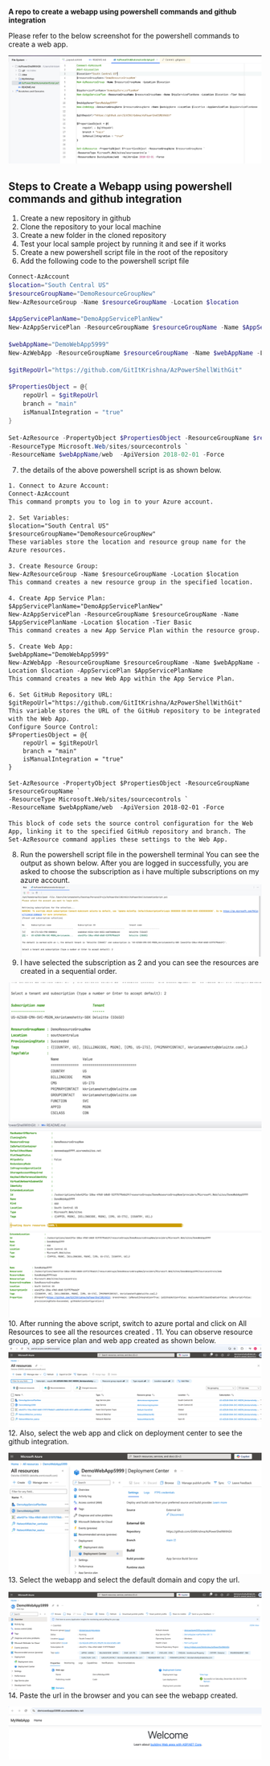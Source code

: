 **A repo to create a webapp using powershell commands and github integration**

Please refer to the below screenshot for the powershell commands to create a web app.

![img.png](MyWebApp/Images/img.png)

## Steps to Create a Webapp using powershell commands and github integration
1. Create a new repository in github
2. Clone the repository to your local machine
3. Create a new folder in the cloned repository
4. Test your local sample project by running it and see if it works
5. Create a new powershell script file in the root of the repository
6. Add the following code to the powershell script file
```powershell
Connect-AzAccount
$location="South Central US"
$resourceGroupName="DemoResourceGroupNew"
New-AzResourceGroup -Name $resourceGroupName -Location $location

$AppServicePlanName="DemoAppServicePlanNew"
New-AzAppServicePlan -ResourceGroupName $resourceGroupName -Name $AppServicePlanName -Location $location -Tier Basic

$webAppName="DemoWebApp5999"
New-AzWebApp -ResourceGroupName $resourceGroupName -Name $webAppName -Location $location -AppServicePlan $AppServicePlanName

$gitRepoUrl="https://github.com/GitItKrishna/AzPowerShellWithGit"

$PropertiesObject = @{
    repoUrl = $gitRepoUrl
    branch = "main"
    isManualIntegration = "true"
}

Set-AzResource -PropertyObject $PropertiesObject -ResourceGroupName $resourceGroupName `
-ResourceType Microsoft.Web/sites/sourcecontrols `
-ResourceName $webAppName/web  -ApiVersion 2018-02-01 -Force
```
7. the details of the above powershell script is as shown below.
```aiignore
1. Connect to Azure Account:  
Connect-AzAccount
This command prompts you to log in to your Azure account.  

2. Set Variables:  
$location="South Central US"
$resourceGroupName="DemoResourceGroupNew"
These variables store the location and resource group name for the Azure resources.  

3. Create Resource Group:  
New-AzResourceGroup -Name $resourceGroupName -Location $location
This command creates a new resource group in the specified location.  

4. Create App Service Plan:  
$AppServicePlanName="DemoAppServicePlanNew"
New-AzAppServicePlan -ResourceGroupName $resourceGroupName -Name $AppServicePlanName -Location $location -Tier Basic
This command creates a new App Service Plan within the resource group.  

5. Create Web App:  
$webAppName="DemoWebApp5999"
New-AzWebApp -ResourceGroupName $resourceGroupName -Name $webAppName -Location $location -AppServicePlan $AppServicePlanName
This command creates a new Web App within the App Service Plan.  

6. Set GitHub Repository URL:  
$gitRepoUrl="https://github.com/GitItKrishna/AzPowerShellWithGit"
This variable stores the URL of the GitHub repository to be integrated with the Web App.  
Configure Source Control:  
$PropertiesObject = @{
    repoUrl = $gitRepoUrl
    branch = "main"
    isManualIntegration = "true"
}

Set-AzResource -PropertyObject $PropertiesObject -ResourceGroupName $resourceGroupName `
-ResourceType Microsoft.Web/sites/sourcecontrols `
-ResourceName $webAppName/web  -ApiVersion 2018-02-01 -Force

This block of code sets the source control configuration for the Web App, linking it to the specified GitHub repository and branch. The Set-AzResource command applies these settings to the Web App.
```
8. Run the powershell script file in the powershell terminal
You can see the output as shown below. After you are logged in successfully, you are asked to choose the subscription as i have multiple subscriptions on my azure account.
![img_1.png](MyWebApp/Images/img_1.png)
9. I have selected the subscription as 2  and you can see the resources are created in a sequential order.

![img_2.png](MyWebApp/Images/img_2.png)
![img_3.png](MyWebApp/Images/img_3.png)
![img_7.png](MyWebApp/Images/img_7.png)
10. After running the above script, switch to azure portal and click on All Resources to see all the resources created .
11. You can observe resource group, app service plan and web app created as shown below.
![img_8.png](MyWebApp/Images/img_8.png)
12. Also, select the web app and click on deployment center to see the github integration.

![img_4.png](MyWebApp/Images/img_4.png)
13. Select the webapp and select the default domain and copy the url.

![img_5.png](MyWebApp/Images/img_5.png)
14. Paste the url in the browser and you can see the webapp created.

![img_6.png](MyWebApp/Images/img_6.png)
